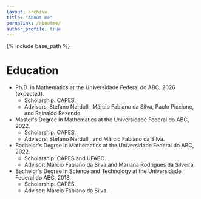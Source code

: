 ```yaml
---
layout: archive
title: "About me"
permalink: /aboutme/
author_profile: true
---
```


{% include base_path %}

<!---# Employment History-->

# Education
* Ph.D. in Mathematics at the Universidade Federal do ABC, 2026 (expected).
  * Scholarship: CAPES.
  * Advisors: Stefano Nardulli, Márcio Fabiano da Silva, Paolo Piccione, and Reinaldo Resende.              
* Master's Degree in Mathematics at the Universidade Federal do ABC, 2022.
  * Scholarship: CAPES.
  * Advisors: Stefano Nardulli, and Márcio Fabiano da Silva.
* Bachelor's Degree in Mathematics at the Universidade Federal do ABC, 2022.
  * Scholarship: CAPES and UFABC.
  * Advisor: Márcio Fabiano da Silva and Mariana Rodrigues da Silveira.
* Bachelor's Degree in Science and Technology at the Universidade Federal do ABC, 2018.
  * Scholarship: CAPES.
  * Advisor: Márcio Fabiano da Silva.

<!---# Services-->

<!---# Memberships-->
